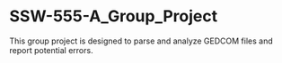 # SSW-555-A_Group_Project
This group project is designed to parse and analyze GEDCOM files and report potential errors.
